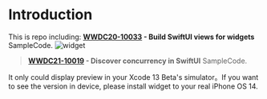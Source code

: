 # Introduction

This is repo including:
**[WWDC20-10033](https://developer.apple.com/videos/play/wwdc2020/10033) - Build SwiftUI views for widgets** SampleCode.
![widget](./2020:10033/widget.gif)


> **[WWDC21-10019](https://developer.apple.com/videos/play/wwdc2021/10019/) - Discover concurrency in SwiftUI** SampleCode.

It only could display preview in your Xcode 13 Beta's simulator。If you want to see the version in device, please install widget to your real iPhone OS 14.
